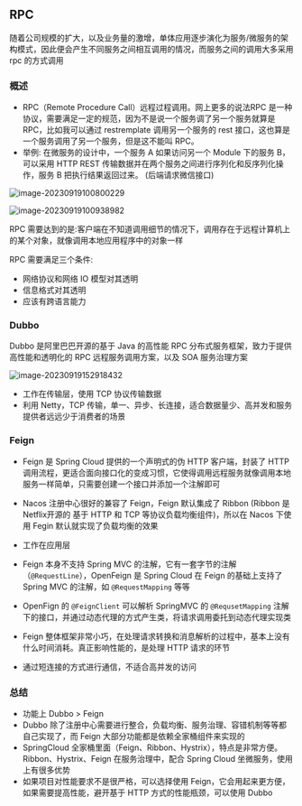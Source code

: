 ## RPC

随着公司规模的扩大，以及业务量的激增，单体应用逐步演化为服务/微服务的架构模式，因此便会产生不同服务之间相互调用的情况，而服务之间的调用大多采用 rpc 的方式调用

### 概述

- RPC（Remote Procedure Call）远程过程调用。网上更多的说法RPC 是一种协议，需要满足一定的规范，因为不是说一个服务调了另一个服务就算是 RPC，比如我可以通过 restremplate 调用另一个服务的 rest 接口，这也算是一个服务调用了另一个服务，但是这不能叫 RPC。
- 举例: 在微服务的设计中，一个服务 A 如果访问另一个 Module 下的服务 B，可以采用 HTTP REST 传输数据并在两个服务之间进行序列化和反序列化操作，服务 B 把执行结果返回过来。 (后端请求微信接口)

![image-20230919100800229](https://gitee.com/lilyn/pic/raw/master/lagoulearn-img/image-20230919100800229.png)

![image-20230919100938982](E:\learn\lagouBigFront\md\java\img\image-20230919100938982.png)

RPC 需要达到的是:客户端在不知道调用细节的情况下，调用存在于远程计算机上的某个对象，就像调用本地应用程序中的对象一样

RPC 需要满足三个条件:

- 网络协议和网络 IO 模型对其透明
- 信息格式对其透明
- 应该有跨语言能力

### Dubbo

Dubbo 是阿里巴巴开源的基于 Java 的高性能 RPC 分布式服务框架，致力于提供高性能和透明化的 RPC 远程服务调用方案，以及 SOA 服务治理方案

![image-20230919152918432](https://gitee.com/lilyn/pic/raw/master/lagoulearn-img/image-20230919152918432.png)

- 工作在传输层，使用 TCP 协议传输数据
- 利用 Netty，TCP 传输，单一、异步、长连接，适合数据量少、高并发和服务提供者远远少于消费者的场景

### Feign

- Feign 是 Spring Cloud 提供的一个声明式的伪 HTTP 客户端，封装了 HTTP 调用流程，更适合面向接口化的变成习惯，它使得调用远程服务就像调用本地服务一样简单，只需要创建一个接口并添加一个注解即可
- Nacos 注册中心很好的兼容了 Feign，Feign 默认集成了 Ribbon (Ribbon 是 Netflix开源的 基于 HTTP 和 TCP 等协议负载均衡组件)，所以在 Nacos 下使用 Fegin 默认就实现了负载均衡的效果



- 工作在应用层
- Feign 本身不支持 Spring MVC 的注解，它有一套字节的注解（`@RequestLine`），OpenFeign 是 Spring Cloud 在 Feign 的基础上支持了 Spring MVC 的注解，如 `@RequestMapping` 等等
- OpenFign 的 `@FeignClient` 可以解析 SpringMVC 的 `@RequsetMapping` 注解下的接口，并通过动态代理的方式产生类，将请求调用委托到动态代理实现类
- Feign 整体框架非常小巧，在处理请求转换和消息解析的过程中，基本上没有什么时间消耗。真正影响性能的，是处理 HTTP 请求的环节
- 通过短连接的方式进行通信，不适合高并发的访问

### 总结

- 功能上 Dubbo > Feign
- Dubbo 除了注册中心需要进行整合，负载均衡、服务治理、容错机制等等都自己实现了，而 Feign 大部分功能都是依赖全家桶组件来实现的
- SpringCloud 全家桶里面（Feign、Ribbon、Hystrix），特点是非常方便。Ribbon、Hystrix、Feign 在服务治理中，配合 Spring Cloud 坐微服务，使用上有很多优势
- 如果项目对性能要求不是很严格，可以选择使用 Feign，它会用起来更方便，如果需要提高性能，避开基于 HTTP 方式的性能瓶颈，可以使用 Dubbo